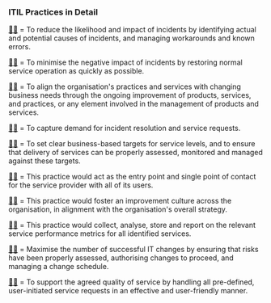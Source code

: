 ### ITIL Practices in Detail
[:man_shrugging:](/answers/ProblemManagement.md) = To reduce the likelihood and impact of incidents by identifying actual and potential causes of incidents, and managing workarounds and known errors.

[:man_shrugging:](/answers/IncidentManagement.md) = To minimise the negative impact of incidents by restoring normal service operation as quickly as possible.

[:man_shrugging:](/answers/ContinualImprovement.md) = To align the organisation's practices and services with changing business needs through the ongoing improvement of products, services, and practices, or any element involved in the management of products and services.

[:man_shrugging:](/answers/ServiceDesk.md) = To capture demand for incident resolution and service requests.

[:man_shrugging:](/answers/ServiceLevelManagement.md) = To set clear business-based targets for service levels, and to ensure that delivery of services can be properly assessed, monitored and managed against these targets.

[:man_shrugging:](/answers/ServiceDesk.md) = This practice would act as the entry point and single point of contact for the service provider with all of its users.

[:man_shrugging:](/answers/ContinualImprovement.md) = This practice would foster an improvement culture across the organisation, in alignment with the organisation's overall strategy.

[:man_shrugging:](/answers/ServiceLevelManagement.md) = This practice would collect, analyse, store and report on the relevant service performance metrics for all identified services.

[:man_shrugging:](/answers/ChangeEnablement.md) = Maximise the number of successful IT changes by ensuring that risks have been properly assessed, authorising changes to proceed, and managing a change schedule.

[:man_shrugging:](/answers/ServiceRequestManagement.md) = To support the agreed quality of service by handling all pre-defined, user-initiated service requests in an effective and user-friendly manner.

